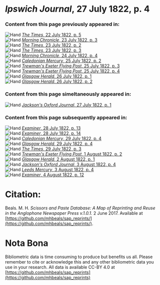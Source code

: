 # *Ipswich Journal*, 27 July 1822, p. 4  
  
### Content from this page previously appeared in:  
![Hand](http://scissorsandpaste.net/wp-content/uploads/2017/06/smallhandpointer.png) [*The Times*, 22 July 1822, p. 5](https://mhbeals.github.io/sap_html/The-Times/The-Times-22-July-1822-p-5)  
![Hand](http://scissorsandpaste.net/wp-content/uploads/2017/06/smallhandpointer.png) [*Morning Chronicle*, 23 July 1822, p. 3](https://mhbeals.github.io/sap_html/Morning-Chronicle/Morning-Chronicle-23-July-1822-p-3)  
![Hand](http://scissorsandpaste.net/wp-content/uploads/2017/06/smallhandpointer.png) [*The Times*, 23 July 1822, p. 2](https://mhbeals.github.io/sap_html/The-Times/The-Times-23-July-1822-p-2)  
![Hand](http://scissorsandpaste.net/wp-content/uploads/2017/06/smallhandpointer.png) [*The Times*, 23 July 1822, p. 3](https://mhbeals.github.io/sap_html/The-Times/The-Times-23-July-1822-p-3)  
![Hand](http://scissorsandpaste.net/wp-content/uploads/2017/06/smallhandpointer.png) [*Morning Chronicle*, 24 July 1822, p. 4](https://mhbeals.github.io/sap_html/Morning-Chronicle/Morning-Chronicle-24-July-1822-p-4)  
![Hand](http://scissorsandpaste.net/wp-content/uploads/2017/06/smallhandpointer.png) [*Caledonian Mercury*, 25 July 1822, p. 2](https://mhbeals.github.io/sap_html/Caledonian-Mercury/Caledonian-Mercury-25-July-1822-p-2)  
![Hand](http://scissorsandpaste.net/wp-content/uploads/2017/06/smallhandpointer.png) [*Trewman's Exeter Flying Post*, 25 July 1822, p. 3](https://mhbeals.github.io/sap_html/Trewman's-Exeter-Flying-Post/Trewman's-Exeter-Flying-Post-25-July-1822-p-3)  
![Hand](http://scissorsandpaste.net/wp-content/uploads/2017/06/smallhandpointer.png) [*Trewman's Exeter Flying Post*, 25 July 1822, p. 4](https://mhbeals.github.io/sap_html/Trewman's-Exeter-Flying-Post/Trewman's-Exeter-Flying-Post-25-July-1822-p-4)  
![Hand](http://scissorsandpaste.net/wp-content/uploads/2017/06/smallhandpointer.png) [*Glasgow Herald*, 26 July 1822, p. 1](https://mhbeals.github.io/sap_html/Glasgow-Herald/Glasgow-Herald-26-July-1822-p-1)  
![Hand](http://scissorsandpaste.net/wp-content/uploads/2017/06/smallhandpointer.png) [*Glasgow Herald*, 26 July 1822, p. 2](https://mhbeals.github.io/sap_html/Glasgow-Herald/Glasgow-Herald-26-July-1822-p-2)  
  
### Content from this page simeltaneously appeared in:  
![Hand](http://scissorsandpaste.net/wp-content/uploads/2017/06/smallhandpointer.png) [*Jackson's Oxford Journal*, 27 July 1822, p. 1](https://mhbeals.github.io/sap_html/Jackson's-Oxford-Journal/Jackson's-Oxford-Journal-27-July-1822-p-1)  
  
### Content from this page subsequently appeared in:  
![Hand](http://scissorsandpaste.net/wp-content/uploads/2017/06/smallhandpointer.png) [*Examiner*, 28 July 1822, p. 13](https://mhbeals.github.io/sap_html/Examiner/Examiner-28-July-1822-p-13)  
![Hand](http://scissorsandpaste.net/wp-content/uploads/2017/06/smallhandpointer.png) [*Examiner*, 28 July 1822, p. 14](https://mhbeals.github.io/sap_html/Examiner/Examiner-28-July-1822-p-14)  
![Hand](http://scissorsandpaste.net/wp-content/uploads/2017/06/smallhandpointer.png) [*Caledonian Mercury*, 29 July 1822, p. 4](https://mhbeals.github.io/sap_html/Caledonian-Mercury/Caledonian-Mercury-29-July-1822-p-4)  
![Hand](http://scissorsandpaste.net/wp-content/uploads/2017/06/smallhandpointer.png) [*Glasgow Herald*, 29 July 1822, p. 4](https://mhbeals.github.io/sap_html/Glasgow-Herald/Glasgow-Herald-29-July-1822-p-4)  
![Hand](http://scissorsandpaste.net/wp-content/uploads/2017/06/smallhandpointer.png) [*The Times*, 29 July 1822, p. 3](https://mhbeals.github.io/sap_html/The-Times/The-Times-29-July-1822-p-3)  
![Hand](http://scissorsandpaste.net/wp-content/uploads/2017/06/smallhandpointer.png) [*Trewman's Exeter Flying Post*, 1 August 1822, p. 2](https://mhbeals.github.io/sap_html/Trewman's-Exeter-Flying-Post/Trewman's-Exeter-Flying-Post-1-August-1822-p-2)  
![Hand](http://scissorsandpaste.net/wp-content/uploads/2017/06/smallhandpointer.png) [*Glasgow Herald*, 2 August 1822, p. 1](https://mhbeals.github.io/sap_html/Glasgow-Herald/Glasgow-Herald-2-August-1822-p-1)  
![Hand](http://scissorsandpaste.net/wp-content/uploads/2017/06/smallhandpointer.png) [*Jackson's Oxford Journal*, 3 August 1822, p. 4](https://mhbeals.github.io/sap_html/Jackson's-Oxford-Journal/Jackson's-Oxford-Journal-3-August-1822-p-4)  
![Hand](http://scissorsandpaste.net/wp-content/uploads/2017/06/smallhandpointer.png) [*Leeds Mercury*, 3 August 1822, p. 4](https://mhbeals.github.io/sap_html/Leeds-Mercury/Leeds-Mercury-3-August-1822-p-4)  
![Hand](http://scissorsandpaste.net/wp-content/uploads/2017/06/smallhandpointer.png) [*Examiner*, 4 August 1822, p. 12](https://mhbeals.github.io/sap_html/Examiner/Examiner-4-August-1822-p-12)  


# Citation: 

Beals. M. H. *Scissors and Paste Database: A Map of Reprinting and Reuse in the Anglophone Newspaper Press v.1.0.1.* 2 June 2017. Available at [https://github.com/mhbeals/sap_reprints/](https://github.com/mhbeals/sap_reprints/). 

# Nota Bona

Bibliometric data is time consuming to produce but benefits us all. Please remember to cite or acknowledge this and any other bibliometric data you use in your research. All data is available CC-BY 4.0 at [https://github.com/mhbeals/sap_reprints](https://github.com/mhbeals/sap_reprints)